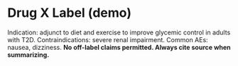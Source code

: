 # Drug X Label (demo)
Indication: adjunct to diet and exercise to improve glycemic control in adults with T2D.
Contraindications: severe renal impairment.
Common AEs: nausea, dizziness.
**No off-label claims permitted. Always cite source when summarizing.**
